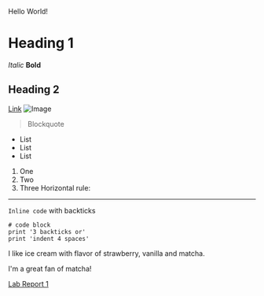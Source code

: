 Hello World!
# Heading 1
*Italic*
**Bold**
## Heading 2
[Link](http://a.com)
![Image](http://url/a.png)
> Blockquote
* List
* List
* List
1. One
2. Two
3. Three
Horizontal rule:

---
`Inline code` with backticks
```
# code block
print '3 backticks or'
print 'indent 4 spaces'
```
I like ice cream with flavor of strawberry, vanilla and matcha.

I'm a great fan of matcha!


[Lab Report 1](lab-report-1-week-2.html)

